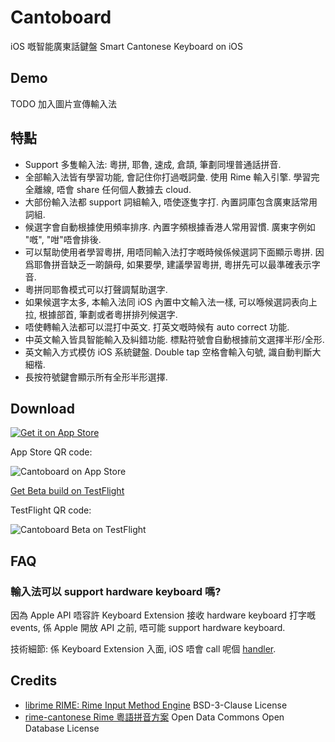 # Cantoboard
iOS 嘅智能廣東話鍵盤 Smart Cantonese Keyboard on iOS

## Demo
TODO 加入圖片宣傳輸入法

## 特點
- Support 多隻輸入法: 粵拼, 耶魯, 速成, 倉頡, 筆劃同埋普通話拼音. 
- 全部輸入法皆有學習功能, 會記住你打過嘅詞彙. 使用 Rime 輸入引擎. 學習完全離線, 唔會 share 任何個人數據去 cloud.
- 大部份輸入法都 support 詞組輸入, 唔使逐隻字打. 內置詞庫包含廣東話常用詞組.
- 候選字會自動根據使用頻率排序. 內置字頻根據香港人常用習慣. 廣東字例如 "嘅", "咁"唔會排後.
- 可以幫助使用者學習粵拼, 用唔同輸入法打字嘅時候係候選詞下面顯示粵拼. 因爲耶魯拼音缺乏一啲韻母, 如果要學, 建議學習粵拼, 粵拼先可以最準確表示字音.
- 粵拼同耶魯模式可以打聲調幫助選字.
- 如果候選字太多, 本輸入法同 iOS 內置中文輸入法一樣, 可以喺候選詞表向上拉, 根據部首, 筆劃或者粵拼排列候選字.
- 唔使轉輸入法都可以混打中英文. 打英文嘅時候有 auto correct 功能.
- 中英文輸入皆具智能輸入及糾錯功能. 標點符號會自動根據前文選擇半形/全形.
- 英文輸入方式模仿 iOS 系統鍵盤. Double tap 空格會輸入句號, 識自動判斷大細楷.
- 長按符號鍵會顯示所有全形半形選擇.

## Download
[![Get it on App Store](https://user-images.githubusercontent.com/8400790/130535947-be7cf192-77c7-46da-827b-a8b92f9b76ff.png)](https://apps.apple.com/us/app/cantoboard/id1556817074)

App Store QR code:

![Cantoboard on App Store](https://user-images.githubusercontent.com/8400790/130536100-c1374acf-2662-44d2-a83c-13849722670c.png)

[Get Beta build on TestFlight](https://testflight.apple.com/join/zq9YSjuv)

TestFlight QR code:

![Cantoboard Beta on TestFlight](https://user-images.githubusercontent.com/8400790/130536005-86aeacbc-4be9-43fe-ac49-dcf688eb4f40.png)

## FAQ
### 輸入法可以 support hardware keyboard 嗎?
因為 Apple API 唔容許 Keyboard Extension 接收 hardware keyboard 打字嘅events, 係 Apple 開放 API 之前, 唔可能 support hardware keyboard.

技術細節: 係 Keyboard Extension 入面, iOS 唔會 call 呢個 [handler](https://developer.apple.com/documentation/gamecontroller/gckeyboardinput/3626180-keychangedhandler).

## Credits
- [librime RIME: Rime Input Method Engine](https://github.com/rime/librime) BSD-3-Clause License
- [rime-cantonese Rime 粵語拼音方案](https://github.com/rime/rime-cantonese) Open Data Commons Open Database License
